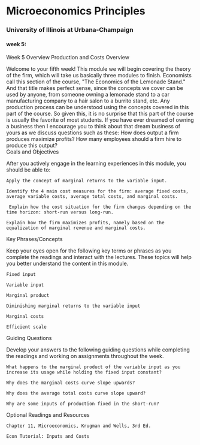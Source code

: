 # Microeconomics Principles
### University of Illinois at Urbana-Champaign

#### week 5:

Week 5 Overview
Production and Costs
Overview

Welcome to your fifth week! This module we will begin covering the theory of the firm, which will take us basically three modules to finish. Economists call this section of the course, "The Economics of the Lemonade Stand." And that title makes perfect sense, since the concepts we cover can be used by anyone, from someone owning a lemonade stand to a car manufacturing company to a hair salon to a burrito stand, etc. Any production process can be understood using the concepts covered in this part of the course. So given this, it is no surprise that this part of the course is usually the favorite of most students. If you have ever dreamed of owning a business then I encourage you to think about that dream business of yours as we discuss questions such as these: How does output a firm produces maximize profits? How many employees should a firm hire to produce this output?  
Goals and Objectives

After you actively engage in the learning experiences in this module, you should be able to:

    Apply the concept of marginal returns to the variable input. 

    Identify the 4 main cost measures for the firm: average fixed costs, average variable costs, average total costs, and marginal costs.

     Explain how the cost situation for the firm changes depending on the time horizon: short-run versus long-run. 

    Explain how the firm maximizes profits, namely based on the equalization of marginal revenue and marginal costs.

Key Phrases/Concepts

Keep your eyes open for the following key terms or phrases as you complete the readings and interact with the lectures. These topics will help you better understand the content in this module.

    Fixed input 

    Variable input 

    Marginal product

    Diminishing marginal returns to the variable input 

    Marginal costs 

    Efficient scale

Guiding Questions

Develop your answers to the following guiding questions while completing the readings and working on assignments throughout the week.

    What happens to the marginal product of the variable input as you increase its usage while holding the fixed input constant? 

    Why does the marginal costs curve slope upwards? 

    Why does the average total costs curve slope upward? 

    Why are some inputs of production fixed in the short-run?

Optional Readings and Resources

    Chapter 11, Microeconomics, Krugman and Wells, 3rd Ed.

    Econ Tutorial: Inputs and Costs